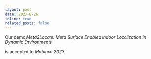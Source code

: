 ```yaml
---
layout: post
date: 2023-8-26
inline: true
related_posts: false
---
```


Our demo *Meta2Locate: Meta Surface Enabled Indoor Localization in Dynamic Environments* 

is accepted to *Mobihoc 2023*.
